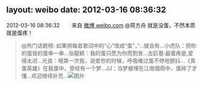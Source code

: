 layout: weibo
date: 2012-03-16 08:36:32
---
<meta name="referrer" content="no-referrer" />

2012-03-16 08:36:32  &nbsp;&nbsp;&nbsp;&nbsp;&nbsp;&nbsp; 来自 <a href="http://weibo.com/" rel="nofollow">微博 weibo.com</a>
@蒋方舟 就是没蛋，不然本质就是蛋疼！
>  @热门话题榜: 如果把每首歌词中的“心”改成“蛋”，”…就会有…小虎队：把你的蛋我的蛋串一串…张靓颖：我的蛋只愿为你而割舍…古巨基:最蛋疼是,爱得太迟…光良：哦第一次我，说爱你的时候，呼吸难过蛋不停地颤抖…《真蛋英雄》在我蛋中，曾经有一个梦…JJ：当梦被埋在江南烟雨中，蛋碎了才懂…欢迎继续补充…   ​​​
>  ![图片](https://ww2.sinaimg.cn/large/64c3291cjw1dr0rba3012j.jpg)
